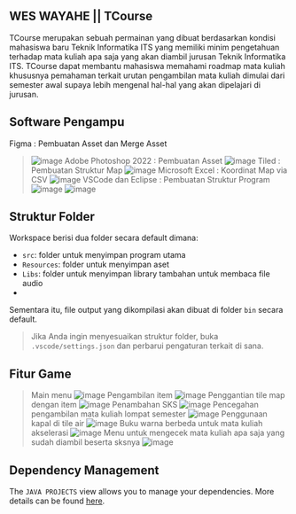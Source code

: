 ## WES WAYAHE || TCourse
TCourse merupakan sebuah permainan yang dibuat berdasarkan kondisi mahasiswa baru Teknik Informatika ITS yang memiliki minim pengetahuan terhadap mata kuliah apa saja yang akan diambil jurusan Teknik Informatika ITS. TCourse dapat membantu mahasiswa memahami roadmap mata kuliah khususnya pemahaman terkait urutan pengambilan mata kuliah dimulai dari semester awal supaya lebih mengenal hal-hal yang akan dipelajari di jurusan.

## Software Pengampu
Figma : Pembuatan Asset dan Merge Asset
> ![image](https://user-images.githubusercontent.com/85748069/147032468-76b59b16-422d-4ce5-8154-72077cb90b39.png)
Adobe Photoshop 2022 : Pembuatan Asset
> ![image](https://user-images.githubusercontent.com/85748069/147031663-719358dc-86bf-4be8-89ba-ea7e23d24054.png)
Tiled : Pembuatan Struktur Map
> ![image](https://user-images.githubusercontent.com/85748069/147031773-9d20916b-c20c-4e1c-b471-ce798facc098.png)
Microsoft Excel : Koordinat Map via CSV
> ![image](https://user-images.githubusercontent.com/85748069/147032168-e2edd408-08cb-4969-82c6-8d3b59ce6063.png)
VSCode dan Eclipse : Pembuatan Struktur Program 
> ![image](https://user-images.githubusercontent.com/85748069/147032255-0cafbbf5-25a9-4a03-98e9-8dc81513813d.png)
> ![image](https://user-images.githubusercontent.com/85748069/147032294-41be6d6e-65c4-4a9c-89d5-140aa98e3021.png)

## Struktur Folder

Workspace berisi dua folder secara default dimana:

- `src`: folder untuk menyimpan program utama
- `Resources`: folder untuk menyimpan aset
- `Libs`: folder untuk menyimpan library tambahan untuk membaca file audio
- 
Sementara itu, file output yang dikompilasi akan dibuat di folder `bin` secara default.

> Jika Anda ingin menyesuaikan struktur folder, buka `.vscode/settings.json` dan perbarui pengaturan terkait di sana.

## Fitur Game
> Main menu
![image](https://user-images.githubusercontent.com/85748069/147033211-7f58463f-063f-4f00-8be7-c26e43ccff4e.png)
> Pengambilan item
![image](https://user-images.githubusercontent.com/85748069/147033337-8ec0d27c-454f-4a95-b000-6659b8d52832.png)
> Penggantian tile map dengan item 
![image](https://user-images.githubusercontent.com/85748069/147033375-21bbb10f-f2cd-47e3-a838-8477c6bb1cb2.png)
> Penambahan SKS
![image](https://user-images.githubusercontent.com/85748069/147033528-0d4d0654-4a85-48ab-8470-28c52d888259.png)
> Pencegahan pengambilan mata kuliah lompat semester
![image](https://user-images.githubusercontent.com/85748069/147033647-d1f0aff5-9277-4968-897b-1ccfa2c1ec0f.png)
> Penggunaan kapal di tile air
![image](https://user-images.githubusercontent.com/85748069/147033753-92fe6dae-7640-472b-a4fd-ff05c021a37d.png)
> Buku warna berbeda untuk mata kuliah akselerasi
![image](https://user-images.githubusercontent.com/85748069/147033994-6166ef7b-bcfc-4c74-8aec-73587e236e70.png)
> Menu untuk mengecek mata kuliah apa saja yang sudah diambil beserta sksnya
![image](https://user-images.githubusercontent.com/85748069/147034032-495a314c-7d3f-4e73-8a31-e02a0d1199de.png)



## Dependency Management

The `JAVA PROJECTS` view allows you to manage your dependencies. More details can be found [here](https://github.com/microsoft/vscode-java-dependency#manage-dependencies).
